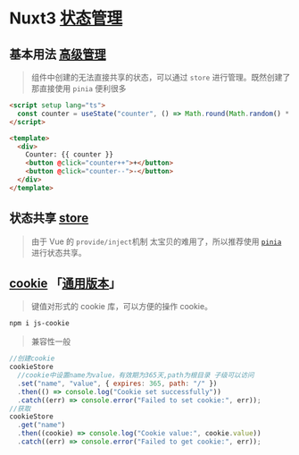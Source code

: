 # Nuxt3 [状态管理](https://nuxt.com/docs/getting-started/state-management)

## 基本用法 [高级管理](store.md)

> 组件中创建的无法直接共享的状态，可以通过 `store` 进行管理。既然创建了那直接使用 `pinia` 便利很多

```html
<script setup lang="ts">
  const counter = useState("counter", () => Math.round(Math.random() * 1000));
</script>

<template>
  <div>
    Counter: {{ counter }}
    <button @click="counter++">+</button>
    <button @click="counter--">-</button>
  </div>
</template>
```

## 状态共享 [store](store.md)

> 由于 Vue 的 `provide/inject`机制 太宝贝的难用了，所以推荐使用 [`pinia`](store.md) 进行状态共享。

## [cookie](https://github.com/js-cookie) 「[通用版本](/数据交互/js%20字符处理.md#cookie)」

> 键值对形式的 cookie 库，可以方便的操作 cookie。

```bash
npm i js-cookie
```

> 兼容性一般

```javascript
//创建cookie
cookieStore
  //cookie中设置name为value，有效期为365天,path为根目录 子级可以访问
  .set("name", "value", { expires: 365, path: "/" })
  .then(() => console.log("Cookie set successfully"))
  .catch((err) => console.error("Failed to set cookie:", err));
//获取
cookieStore
  .get("name")
  .then((cookie) => console.log("Cookie value:", cookie.value))
  .catch((err) => console.error("Failed to get cookie:", err));
```
